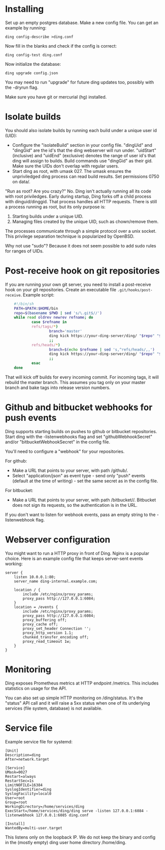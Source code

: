 # Installing

Set up an empty postgres database. Make a new config file. You can get an
example by running:

	ding config-describe >ding.conf

Now fill in the blanks and check if the config is correct:

	ding config-test ding.conf

Now initialize the database:

	ding upgrade config.json

You may need to run "upgrade" for future ding updates too, possibly with the
-dryrun flag.

Make sure you have git or mercurial (hg) installed.


# Isolate builds

You should also isolate builds by running each build under a unique user id
(UID):

- Configure the "isolateBuild" section in your config file. "dingUid" and
"dingGid" are the id's that the ding webserver will run under. "uidStart"
(inclusive) and "uidEnd" (exclusive) denotes the range of user id's that ding
will assign to builds. Build commands use "dingGid" as their gid. Make sure the
UIDs don't overlap with regular users.
- Start ding as root, with umask 027. The umask ensures the unpriviledged ding
process can read build results. Set permissions 0750 on data/.

"Run as root? Are you crazy?" No. Ding isn't actually running all its code with
root priviledges. Early during startup, Ding forks off a child process with
dinguid/dinggid. That process handles all HTTP requests. There is still a
process running as root, but its only purpose is:

1. Starting builds under a unique UID.
2. Managing files created by the unique UID, such as chown/remove them.

The processes communicate through a simple protocol over a unix socket. This
privilege separation technique is popularized by OpenBSD.

Why not use "sudo"? Because it does not seem possible to add sudo rules for
ranges of UIDs.


# Post-receive hook on git repositories

If you are running your own git server, you need to install a
post-receive hook on your git repositories. Create an executable
file `.git/hooks/post-receive`. Example script:

```sh
	#!/bin/sh
	PATH=$PATH:$HOME/bin
	repo=$(basename $PWD | sed 's/\.git$//')
	while read oldrev newrev refname; do
	        case $refname in
	        refs/tags/*)
	                branch='master'
	                ding kick https://your-ding-server/ding/ "$repo" "$branch" "$newrev"
	                ;;
	        refs/heads/*)
	                branch=$(echo $refname | sed 's,^refs/heads/,,')
	                ding kick https://your-ding-server/ding/ "$repo" "$branch" "$newrev"
	                ;;
	        esac
	done
```

That will kick off builds for every incoming commit. For incoming
tags, it will rebuild the master branch. This assumes you tag only
on your master branch and bake tags into release version numbers.


# Github and bitbucket webhooks for push events

Ding supports starting builds on pushes to github or bitbucket
repositories.  Start ding with the -listenwebhooks flag and set
"githubWebhookSecret" and/or "bitbucketWebhookSecret" in the config
file.

You'll need to configure a "webhook" for your repositories.

For github:

- Make a URL that points to your server, with path /github/<repoName>.
- Select "application/json" as event type - send only "push" events
(default at the time of writing) - set the same secret as in the
config file.

For bitbucket:

- Make a URL that points to your server, with path
/bitbucket/<repoName>/<bitbucketWebhookSecret>. Bitbucket does not
sign its requests, so the authentication is in the URL.

If you don't want to listen for webhook events, pass an empty string
to the -listenwebhook flag.


# Webserver configuration

You might want to run a HTTP proxy in front of Ding. Nginx is a
popular choice. Here is an example config file that keeps server-sent
events working:

	server {
		listen 10.0.0.1:80;
		server_name ding-internal.example.com;

		location / {
			include /etc/nginx/proxy_params;
			proxy_pass http://127.0.0.1:6084;
		}
		location = /events {
			include /etc/nginx/proxy_params;
			proxy_pass http://127.0.0.1:6084;
			proxy_buffering off;
			proxy_cache off;
			proxy_set_header Connection '';
			proxy_http_version 1.1;
			chunked_transfer_encoding off;
			proxy_read_timeout 1w;
		}
	}


# Monitoring

Ding exposes Prometheus metrics at HTTP endpoint /metrics. This includes
statistics on usage for the API.

You can also set up simple HTTP monitoring on /ding/status. It's the "status"
API call and it will raise a 5xx status when one of its underlying services
(file system, database) is not available.


# Service file

Example service file for systemd:

	[Unit]
	Description=ding
	After=network.target

	[Service]
	UMask=0027
	Restart=always
	RestartSec=1s
	LimitNOFILE=16384
	SyslogIdentifier=ding
	SyslogFacility=local0
	User=root
	Group=root
	WorkingDirectory=/home/services/ding
	ExecStart=/home/services/ding/ding serve -listen 127.0.0.1:6084 -listenwebhook 127.0.0.1:6085 ding.conf

	[Install]
	WantedBy=multi-user.target

This listens only on the loopback IP. We do not keep the binary and config in
the (mostly empty) ding user home directory /home/ding.
